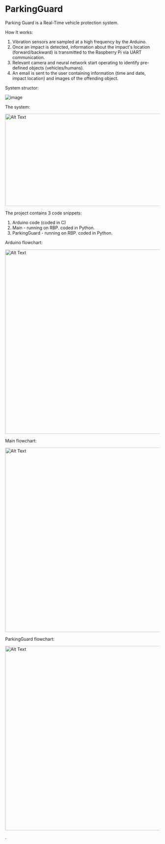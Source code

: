# ParkingGuard
Parking Guard is a Real-Time vehicle protection system. 

How It works:
1. Vibration sensors are sampled at a high frequency by the Arduino. 
2. Once an impact is detected, information about the impact's location (forward/backward) is transmitted to the Raspberry Pi via UART communication.
3. Relevant camera and neural network start operating to identify pre-defined objects (vehicles/humans).
4. An email is sent to the user containing information (time and date, impact location) and images of the offending object.


System structor:

![image](https://github.com/rif281/ParkingGuard/assets/102466625/0a382787-0fa6-4833-b8d2-2b0324ffdc76)


The system:

<img src="https://github.com/rif281/ParkingGuard/assets/102466625/a8f79cc2-760d-4420-9561-a0faf54d8d2d" alt="Alt Text" width="600" height="300" />



The project contains 3 code snippets:
1. Arduino code (coded in C)
2. Main - running on RBP. coded in Python.
3. ParkingGuard - running on RBP. coded in Python.



Arduino flowchart:

<img src="https://github.com/rif281/ParkingGuard/assets/102466625/b8cf8406-ba86-4f4d-afa9-05a589ff99cd" alt="Alt Text" height="600" />




Main flowchart:

<img src="https://github.com/rif281/ParkingGuard/assets/102466625/6b9cff83-a4a9-4f9b-9592-7450469b954c" alt="Alt Text" height="600" />




ParkingGuard flowchart:


<img src="https://github.com/rif281/ParkingGuard/assets/102466625/e3e09e36-e020-4ac0-8389-967cc1d315ef" alt="Alt Text" height="600" />





.
